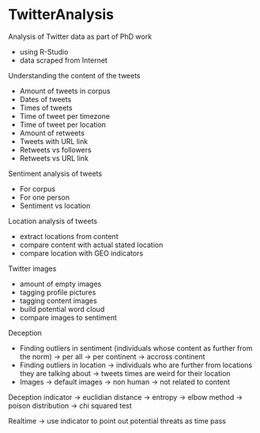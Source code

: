 # TwitterAnalysis
Analysis of Twitter data as part of PhD work
- using R-Studio
- data scraped from Internet

Understanding the content of the tweets
- Amount of tweets in corpus
- Dates of tweets
- Times of tweets
- Time of tweet per timezone
- Time of tweet per location
- Amount of retweets
- Tweets with URL link
- Retweets vs followers
- Retweets vs URL link

Sentiment analysis of tweets
- For corpus
- For one person
- Sentiment vs location

Location analysis of tweets
- extract locations from content
- compare content with actual stated location
- compare location with GEO indicators

Twitter images
- amount of empty images
- tagging profile pictures
- tagging content images
- build potential word cloud
- compare images to sentiment

Deception
- Finding outliers in sentiment (individuals whose content as further from the norm)
    -> per all
    -> per continent
    -> accross continent
- Finding outliers in location
    -> individuals who are further from locations they are talking about
    -> tweets times are weird for their location
- Images
    -> default images
    -> non human
    -> not related to content

Deception indicator
    -> euclidian distance
    -> entropy
    -> elbow method
    -> poison distribution
    -> chi squared test
    
Realtime
    -> use indicator to point out potential threats as time pass
